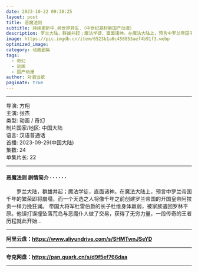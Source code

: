 ```yaml
---
date: 2023-10-22 09:30:25
layout: post
title: 恶魔法则
subtitle: 持续更新中.异世界转生.（中世纪题材新国产动漫）
description: 罗兰大陆，群雄并起；魔法学徒，直面诸神。在魔法大陆上，预言中罗兰帝国千年的繁荣即将崩塌，而一个天选之人将像千年之前创建罗兰帝国的开国皇帝阿拉贡一样力挽狂澜。 帝国大将军杜雷伯爵的长子杜维身体羸弱，被家族遣回罗林平原...
image: https://pic.imgdb.cn/item/6523b1a6c458853aef4b91f3.webp
optimized_image: 
category: 动画剧集
tags:
  - 奇幻
  - 动画
  - 国产动漫
author: 对酒当歌
paginate: true
---
```



---

导演: 方翔  
主演: 张杰  
类型: 动画 / 奇幻  
制片国家/地区: 中国大陆  
语言: 汉语普通话  
首播: 2023-09-29(中国大陆)  
集数: 24  
单集片长: 22  

---

#### 恶魔法则 剧情简介 · · · · · ·

　　罗兰大陆，群雄并起；魔法学徒，直面诸神。在魔法大陆上，预言中罗兰帝国千年的繁荣即将崩塌，而一个天选之人将像千年之前创建罗兰帝国的开国皇帝阿拉贡一样力挽狂澜。 帝国大将军杜雷伯爵的长子杜维身体羸弱，被家族遣回罗林平原。他误打误撞坠落荒岛与恶魔仆人做了交易，获得了无穷力量，一段传奇的王者历程就此开始…  

---

**阿里云盘：<https://www.aliyundrive.com/s/SHMTwnJSeYD>**

---

**夸克网盘：<https://pan.quark.cn/s/d9f5ef766daa>**

---
